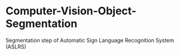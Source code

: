 # Computer-Vision-Object-Segmentation
Segmentation step of Automatic Sign Language Recognition System (ASLRS)
